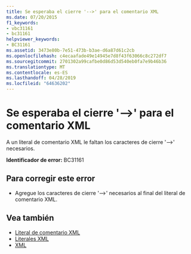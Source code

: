 ```yaml
---
title: Se esperaba el cierre '-->' para el comentario XML
ms.date: 07/20/2015
f1_keywords:
- vbc31161
- bc31161
helpviewer_keywords:
- BC31161
ms.assetid: 3473e80b-7e51-473b-b3ae-d6a87d61c2cb
ms.openlocfilehash: c4ecaafade49e14945e7d8f43f63066c8c272df7
ms.sourcegitcommit: 2701302a99cafbe0d86d53d540eb0fa7e9b46b36
ms.translationtype: MT
ms.contentlocale: es-ES
ms.lasthandoff: 04/28/2019
ms.locfileid: "64636202"
---
```

# <a name="expected-closing----for-xml-comment"></a>Se esperaba el cierre '-->' para el comentario XML
A un literal de comentario XML le faltan los caracteres de cierre '-->' necesarios.  
  
 **Identificador de error:** BC31161  
  
## <a name="to-correct-this-error"></a>Para corregir este error  
  
- Agregue los caracteres de cierre '-->' necesarios al final del literal de comentario XML.  
  
## <a name="see-also"></a>Vea también

- [Literal de comentario XML](../../visual-basic/language-reference/xml-literals/xml-comment-literal.md)
- [Literales XML](../../visual-basic/language-reference/xml-literals/index.md)
- [XML](../../visual-basic/programming-guide/language-features/xml/index.md)
